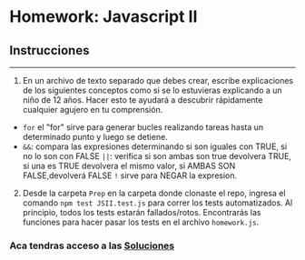 # Homework: Javascript II

## Instrucciones
---
1. En un archivo de texto separado que debes crear, escribe explicaciones de los siguientes conceptos como si se lo estuvieras explicando a un niño de 12 años. Hacer esto te ayudará a descubrir rápidamente cualquier agujero en tu comprensión.

* `for` el "for" sirve para generar bucles realizando tareas hasta un determinado punto y luego se detiene.
* `&&`: compara las expresiones determinando si son iguales con TRUE, si no lo son con FALSE
 `||`: verifica si son ambas son true devolvera TRUE, si una es TRUE devolvera el mismo valor, si AMBAS SON FALSE,devolverá FALSE
  `!` sirve para NEGAR la expresion.

2. Desde la carpeta `Prep` en la carpeta donde clonaste el repo, ingresa el comando `npm test JSII.test.js` para correr los tests automatizados. Al principio, todos los tests estarán fallados/rotos. Encontrarás las funciones para hacer pasar los tests en el archivo `homework.js`.

### Aca tendras acceso a las [Soluciones](https://github.com/atralice/Curso.Prep.Henry/blob/solution/03-JS-II/homework/homework.js)
